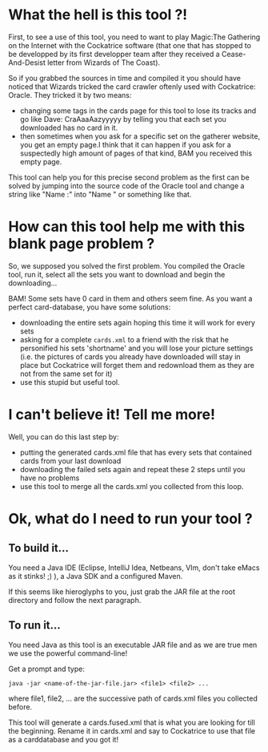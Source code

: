 # What the hell is this tool ?!

First, to see a use of this tool, you need to want to play Magic:The Gathering on the Internet with the Cockatrice software (that one that has stopped to be developped by its first developper team after they received a Cease-And-Desist letter from Wizards of The Coast).

So if you grabbed the sources in time and compiled it you should have noticed that Wizards tricked the card crawler oftenly used with Cockatrice: Oracle.
They tricked it by two means:
- changing some tags in the cards page for this tool to lose its tracks and go like Dave: CraAaaAazyyyyy by telling you that each set you downloaded has no card in it.
- then sometimes when you ask for a specific set on the gatherer website, you get an empty page.I think that it can happen if you ask for a suspectedly high amount of pages of that kind, BAM you received this empty page.

This tool can help you for this precise second problem as the first can be solved by jumping into the source code of the Oracle tool and change a string like "Name :" into "Name " or something like that.

# How can this tool help me with this blank page problem ?

So, we supposed you solved the first problem. You compiled the Oracle tool, run it, select all the sets you want to download and begin the downloading...

BAM! Some sets have 0 card in them and others seem fine. As you want a perfect card-database, you have some solutions:
- downloading the entire sets again hoping this time it will work for every sets
- asking for a complete ``cards.xml`` to a friend with the risk that he personified his sets 'shortname' and you will lose your picture settings (i.e. the pictures of cards you already have downloaded will stay in place but Cockatrice will forget them and redownload them as they are not from the same set for it)
- use this stupid but useful tool.

# I can't believe it! Tell me more!

Well, you can do this last step by:
- putting the generated cards.xml file that has every sets that contained cards from your last download
- downloading the failed sets again and repeat these 2 steps until you have no problems
- use this tool to merge all the cards.xml you collected from this loop.

# Ok, what do I need to run your tool ?

## To build it...
You need a Java IDE (Eclipse, IntelliJ Idea, Netbeans, VIm, don't take eMacs as it stinks! ;) ), a Java SDK and a configured Maven.

If this seems like hieroglyphs to you, just grab the JAR file at the root directory and follow the next paragraph.

## To run it...
You need Java as this tool is an executable JAR file and as we are true men we use the powerful command-line!

Get a prompt and type:

	java -jar <name-of-the-jar-file.jar> <file1> <file2> ...

where file1, file2, ... are the successive path of cards.xml files you collected before.

This tool will generate a cards.fused.xml that is what you are looking for till the beginning. Rename it in cards.xml and say to Cockatrice to use that file as a carddatabase and you got it!
